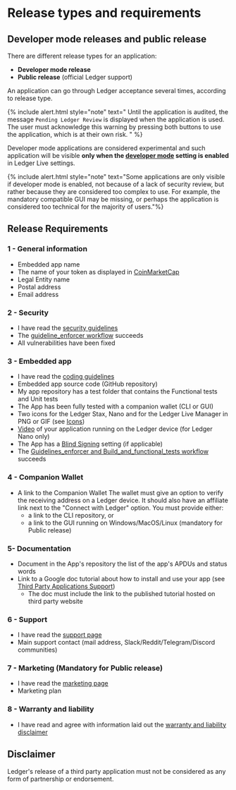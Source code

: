 # Release types and requirements

## Developer mode releases and public release

There are different release types for an application:

-   **Developer mode release**  
-   **Public release** (official Ledger support)  

An application can go through Ledger acceptance several times, according to release type.

<!--  -->
{% include alert.html style="note" text="
Until the application is audited, the message <code>Pending Ledger Review</code> is displayed when the application is used. The user must acknowledge this warning by pressing both buttons to use the application, which is at their own risk. " %}
<!--  -->

Developer mode applications are considered experimental and such application will be visible **only when the [developer mode](../../live-app/developer-mode/) setting is enabled** in Ledger Live settings.

<!--  -->
{% include alert.html style="note" text="Some applications are only visible if developer mode is enabled, not because of a lack of security review, but rather because they are considered too complex to use. For example, the mandatory compatible GUI may be missing, or perhaps the application is considered too technical for the majority of users."%}
<!--  -->


## Release Requirements

### 1 - General information

- Embedded app name
- The name of your token as displayed in [CoinMarketCap](https://coinmarketcap.com/)
- Legal Entity name
- Postal address
- Email address


### 2 - Security

- I have read the [security guidelines](../secure-app/)
- The [guideline_enforcer workflow](../framework#CI) succeeds
- All vulnerabilities have been fixed


### 3 - Embedded app 

- I have read the [coding guidelines](../global-architecture/)
- Embedded app source code (GitHub repository)
- My app repository has a test folder that contains the Functional tests and Unit tests
- The App has been fully tested with a companion wallet (CLI or GUI)
- Two icons for the Ledger Stax, Nano and for the Ledger Live Manager in PNG or GIF (see [Icons](../icons/))
- [Video](../ui-flow-video/#video) of your application running on the Ledger device (for Ledger Nano only)
- The App has a [Blind Signing](../blind-signing) setting (if applicable)
- The [Guidelines_enforcer and Build_and_functional_tests workflow](../framework#CI) succeeds


### 4 - Companion Wallet

- A link to the Companion Wallet The wallet must give an option to verify the receiving address on a Ledger device. It should also have an affiliate link next to the "Connect with Ledger" option. You must provide either:
  - a link to the CLI repository, or
  - a link to the GUI running on Windows/MacOS/Linux (mandatory for Public release)

### 5- Documentation

- Document in the App's repository the list of the app's APDUs and status words
- Link to a Google doc tutorial about how to install and use your app (see [Third Party Applications Support](../support-requirements/))
    - The doc must include the link to the published tutorial hosted on third party website 


### 6 - Support

- I have read the [support page](../support-requirements/)
- Main support contact (mail address, Slack/Reddit/Telegram/Discord communities)


### 7 - Marketing (Mandatory for Public release)

- I have read the [marketing page](../marketing-requirements/) 
- Marketing plan


### 8 - Warranty and liability

- I have read and agree with information laid out the [warranty and liability disclaimer](../warranty-disclaimer/)

## Disclaimer

Ledger's release of a third party application must not be considered as any form of partnership or endorsement.